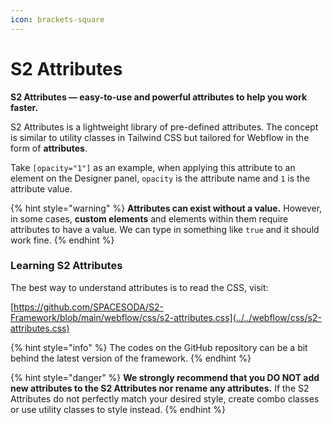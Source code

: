 ```yaml
---
icon: brackets-square
---
```


# S2 Attributes

**S2 Attributes — easy-to-use and powerful attributes to help you work faster.**

S2 Attributes is a lightweight library of pre-defined attributes. The concept is similar to utility classes in Tailwind CSS but tailored for Webflow in the form of **attributes**.

Take `[opacity="1"]` as an example, when applying this attribute to an element on the Designer panel, `opacity` is the attribute name and `1` is the attribute value.

{% hint style="warning" %}
**Attributes can exist without a value.** However, in some cases, **custom elements** and elements within them require attributes to have a value. We can type in something like `true` and it should work fine.
{% endhint %}



### Learning S2 Attributes

The best way to understand attributes is to read the CSS, visit:

[https://github.com/SPACESODA/S2-Framework/blob/main/webflow/css/s2-attributes.css](../../webflow/css/s2-attributes.css)

{% hint style="info" %}
The codes on the GitHub repository can be a bit behind the latest version of the framework.
{% endhint %}

{% hint style="danger" %}
**We strongly recommend that you DO NOT add new attributes to the S2 Attributes nor rename any attributes.** If the S2 Attributes do not perfectly match your desired style, create combo classes or use utility classes to style instead.
{% endhint %}



